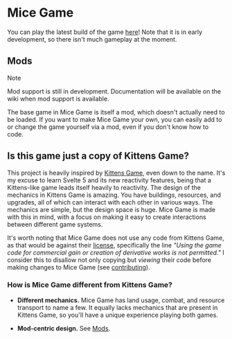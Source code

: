 # Mice Game

You can play the latest build of the game [here](https://lonevox.github.io/mice-game/)! Note that it is in early development, so there isn't much gameplay at the moment.

## Mods

> [!NOTE]  
> Mod support is still in development. Documentation will be available on the wiki when mod support is available.

The base game in Mice Game is itself a mod, which doesn't actually need to be loaded. If you want to make Mice Game your own, you can easily add to or change the game yourself via a mod, even if you don't know how to code.

## Is this game just a copy of Kittens Game?

This project is heavily inspired by [Kittens Game](https://kittensgame.com), even down to the name. It's my excuse to learn Svelte 5 and its new reactivity features, being that a Kittens-like game leads itself heavily to reactivity. The design of the mechanics in Kittens Game is amazing. You have buildings, resources, and upgrades, all of which can interact with each other in various ways. The mechanics are simple, but the design space is huge. Mice Game is made with this in mind, with a focus on making it easy to create interactions between different game systems.

It's worth noting that Mice Game does not use any code from Kittens Game, as that would be against their [license](https://bitbucket.org/bloodrizer/kitten-game/src/master/license.txt), specifically the line *"Using the game code for commercial gain or creation of derivative works is not permitted."* I consider this to disallow not only copying but *viewing* their code before making changes to Mice Game (see [contributing](https://github.com/lonevox/mice-game/blob/main/CONTRIBUTING.md)).

### How is Mice Game different from Kittens Game?

- **Different mechanics.** Mice Game has land usage, combat, and resource transport to name a few. It equally lacks mechanics that are present in Kittens Game, so you'll have a unique experience playing both games.

- **Mod-centric design.** See [Mods](#mods).
